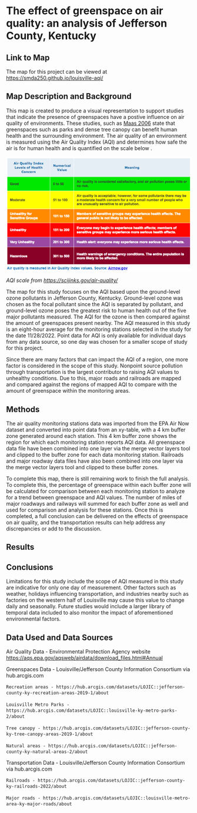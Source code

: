 # The effect of greenspace on air quality: an analysis of Jefferson County, Kentucky

## Link to Map

The map for this project can be viewed at https://smda250.github.io/louisville-aqi/

## Map Description and Background

This map is created to produce a visual representation to support studies that indicate the presence of greenspaces have a postive influence on air quality of environments.
These studies, such as [Maas 2006](https://jech.bmj.com/content/60/7/587) state that greenspaces such as parks and dense tree canopy can benefit human health and the surrounding environment. The air quality of an environment is measured using the Air Quality Index (AQI) and determines how safe the air is for human health and is quantified on the scale below .

![AQI](AQI.png)

*AQI scale from https://scijinks.gov/air-quality/*

The map for this study focuses on the AQI based upon the ground-level ozone pollutants in Jefferson County, Kentucky. Ground-level ozone was chosen as the focal pollutant since the AQI is separated by pollutant, and ground-level ozone poses the greatest risk to human health out of the five major pollutants measured. The AQI for the ozone is then compared against the amount of greenspaces present nearby. The AQI measured in this study is an eight-hour average for the monitoring stations selected in the study for the date 11/28/2022. Point data for AQI is only available for individual days from any data source, so one day was chosen for a smaller scope of study for this project. 

Since there are many factors that can impact the AQI of a region, one more factor is considered in the scope of this study. Nonpoint source pollution through transportation is the largest contributor to raising AQI values to unhealthy conditions. Due to this, major roads and railroads are mapped and compared against the regions of mapped AQI to compare with the amount of greenspace within the monitoring areas.

## Methods

The air quality monitoring stations data was imported from the EPA Air Now dataset and converted into point data from an xy-table, with a 4 km buffer zone generated around each station. 
This 4 km buffer zone shows the region for which each monitoring station reports AQI data. 
All greenspace data file have been combined into one layer via the merge vector layers tool and clipped to the buffer zone for each data monitoring station. Railroads and major roadway data files have also been combined into one layer via the merge vector layers tool and clipped to these buffer zones. 
		
To complete this map, there is still remaining work to finish the full analysis. To complete this, the percentage of greenspace within each buffer zone will be calculated for
comparison between each monitoring station to analyze for a trend between greenspace and AQI values. The number of miles of major roadways and railways will summed for each buffer
zone as well and used for comparison and analysis for these stations. Once this is completed, a full conclusion can be delivered on the effects of greenspace on air quality, and the 
transportation results can help address any discrepancies or add to the discussion.  

## Results



## Conclusions


Limitations for this study include the scope of AQI measured in this study are indicative for only one day of measurement. Other factors such as weather, holidays influencing transportation, and industries nearby such as factories on the western half of Louisville may cause this value to change daily and seasonally. Future studies would include a larger library of temporal data included to also monitor the impact of aforementioned environmental factors. 

## Data Used and Data Sources

Air Quality Data - Environmental Protection Agency website https://aqs.epa.gov/aqsweb/airdata/download_files.html#Annual

Greenspaces Data - Louisville/Jefferson County Information Consortium via hub.arcgis.com 

    Recreation areas - https://hub.arcgis.com/datasets/LOJIC::jefferson-county-ky-recreation-areas-2019-1/about

    Louisville Metro Parks - https://hub.arcgis.com/datasets/LOJIC::louisville-ky-metro-parks-2/about

    Tree canopy - https://hub.arcgis.com/datasets/LOJIC::jefferson-county-ky-tree-canopy-areas-2019-1/about

    Natural areas - https://hub.arcgis.com/datasets/LOJIC::jefferson-county-ky-natural-areas-2/about

Transportation Data - Louisville/Jefferson County Information Consortium via hub.arcgis.com

    Railroads - https://hub.arcgis.com/datasets/LOJIC::jefferson-county-ky-railroads-2022/about

    Major roads - https://hub.arcgis.com/datasets/LOJIC::louisville-metro-area-ky-major-roads/about